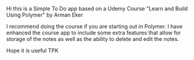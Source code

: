 Hi this is a Simple To Do app based on a Udemy Course "Learn and Build Using Polymer" by Arman Eker

I recommend doing the course if you are starting out in Polymer. I have enhanced the course app to include
some extra features that allow for storage of the notes as well as the ability to delete and edit the notes.

Hope it is useful
TPK
